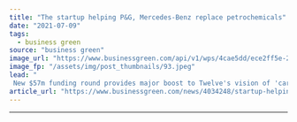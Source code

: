 ```yaml
---
title: "The startup helping P&G, Mercedes-Benz replace petrochemicals"
date: "2021-07-09"
tags: 
  - business green
source: "business green"
image_url: "https://www.businessgreen.com/api/v1/wps/4cae5dd/ece2ff5e-2d7d-4363-b5b5-bac36bb219f2/2/Twelve-Carbon-Loop-185x114.jpeg"
image_fp: "/assets/img/post_thumbnails/93.jpeg"
lead: "
 New $57m funding round provides major boost to Twelve's vision of 'carbon transformation' ..."
article_url: "https://www.businessgreen.com/news/4034248/startup-helping-mercedes-benz-replace-petrochemicals"
---
```


---
